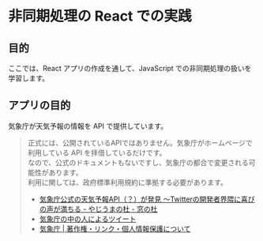 # 非同期処理の React での実践

## 目的

ここでは、React アプリの作成を通して、JavaScript での非同期処理の扱いを学習します。

## アプリの目的

気象庁が天気予報の情報を API で提供しています。

> 正式には、公開されているAPIではありません。気象庁がホームページで利用している API を拝借しているだけです。  
> なので、公式のドキュメントもないですし、気象庁の都合で変更される可能性があります。  
> 利用に関しては、政府標準利用規約に準拠する必要があります。  
> - [気象庁公式の天気予報API（？）が発見 ～Twitterの開発者界隈に喜びの声が満ちる - やじうまの杜 - 窓の杜](https://forest.watch.impress.co.jp/docs/serial/yajiuma/1309318.html)  
> - [気象庁の中の人によるツイート](https://twitter.com/e_toyoda/status/1364504338572410885?ref_src=twsrc%5Etfw%7Ctwcamp%5Etweetembed%7Ctwterm%5E1364504338572410885%7Ctwgr%5E%7Ctwcon%5Es1_&ref_url=https%3A%2F%2Fforest.watch.impress.co.jp%2Fdocs%2Fserial%2Fyajiuma%2F1309318.html)  
> - [気象庁 | 著作権・リンク・個人情報保護について](https://www.jma.go.jp/jma/kishou/info/coment.html)

## 